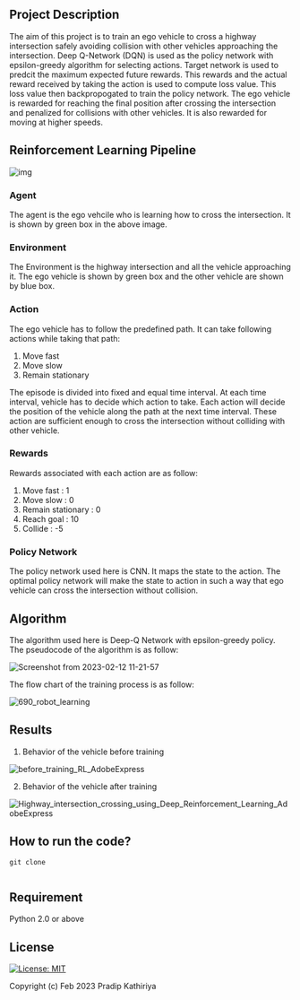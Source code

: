 <!---# Highway-Intersection-Turning-in-Autonomous-Car-Using-Deep-Reinforcement-Learning-PyTorch-
Developed a reinforcement learning pipeline to teach an agent to take turn at highway intersection without colliding with other vehicle using Deep Q-Learning and Epsilon Greedy strategy.-->

## Project Description
The aim of this project is to train an ego vehicle to cross a highway intersection safely avoiding collision with other vehicles approaching the intersection. Deep Q-Network (DQN) is used as the policy network with epsilon-greedy algorithm for selecting actions. Target network is used to predcit the maximum expected future rewards. This rewards and the actual reward received by taking the action is used to compute loss value. This loss value then backpropogated to train the policy network. The ego vehicle is rewarded for reaching the final position after crossing the intersection and penalized for collisions with other vehicles. It is also rewarded for moving at higher speeds.

## Reinforcement Learning Pipeline

![img](https://user-images.githubusercontent.com/90370308/218330577-bc803c33-0d31-48ca-8173-e57932347957.png)

### Agent
The agent is the ego vehcile who is learning how to cross the intersection. It is shown by green box in the above image.

### Environment
The Environment is the highway intersection and all the vehicle approaching it. The ego vehicle is shown by green box and the other vehicle are shown by blue box.

### Action
The ego vehicle has to follow the predefined path. It can take following actions while taking that path:
1. Move fast
2. Move slow
3. Remain stationary

The episode is divided into fixed and equal time interval. At each time interval, vehicle has to decide which action to take. Each action will decide the position of the vehicle along the path at the next time interval. These action are sufficient enough to cross the intersection without colliding with other vehicle.

### Rewards
Rewards associated with each action are as follow:
1. Move fast : 1
2. Move slow : 0
3. Remain stationary : 0
4. Reach goal : 10
5. Collide : -5

### Policy Network

The policy network used here is CNN. It maps the state to the action. The optimal policy network will make the state to action in such a way that ego vehicle can cross the intersection without collision.

## Algorithm

The algorithm used here is Deep-Q Network with epsilon-greedy policy. The pseudocode of the algorithm is as follow:

![Screenshot from 2023-02-12 11-21-57](https://user-images.githubusercontent.com/90370308/218331461-68c2dda7-3a87-4c2a-936f-7573535b4fb4.png)

The flow chart of the training process is as follow:

![690_robot_learning](https://user-images.githubusercontent.com/90370308/218331476-02327a65-f879-492c-9571-59c4c7e7cff2.png)


## Results

1. Behavior of the vehicle before training

![before_training_RL_AdobeExpress](https://user-images.githubusercontent.com/90370308/218331567-6472f87b-8a69-444a-a9e0-d1a5fb815d3f.gif)

2. Behavior of the vehicle after training

![Highway_intersection_crossing_using_Deep_Reinforcement_Learning_AdobeExpress](https://user-images.githubusercontent.com/90370308/218331595-f351b0b2-2d85-4504-bbd0-ba52d0d2d2c6.gif)

## How to run the code?

```
git clone 


```



## Requirement
Python 2.0 or above

## License

 [![License: MIT](https://img.shields.io/badge/License-MIT-yellow.svg)](https://opensource.org/licenses/MIT)

Copyright (c) Feb 2023 Pradip Kathiriya

